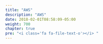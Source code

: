 ```yaml
---
title: "AWS"
description: "AWS"
date: 2018-02-01T08:58:09-05:00
weight: 700
chapter: true
pre: "<i class='fa fa-file-text-o'></i> "
---
```


